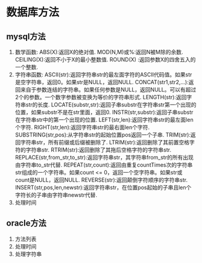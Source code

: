 # 数据库方法

## mysql方法

  1. 数学函数:
           ABS(X):返回X的绝对值.
           MOD(N,M)或%:返回N被M除的余数.
           CEILING(X):返回不小于X的最小整数值.
           ROUND(X) :返回参数X的四舍五入的一个整数.
  2. 字符串函数:
           ASCII(str):返回字符串str的最左面字符的ASCII代码值。如果str是空字符串，返回0。如果str是NULL，返回NULL.
           CONCAT(str1,str2,...):返回来自于参数连结的字符串。如果任何参数是NULL，返回NULL。可以有超过2个的参数。一个数字参数被变换为等价的字符串形式.
           LENGTH(str):返回字符串str的长度.
           LOCATE(substr,str):返回子串substr在字符串str第一个出现的位置，如果substr不是在str里面，返回0.
           INSTR(str,substr):返回子串substr在字符串str中的第一个出现的位置.
           LEFT(str,len):返回字符串str的最左面len个字符.
           RIGHT(str,len):返回字符串str的最右面len个字符.
           SUBSTRING(str,pos):从字符串str的起始位置pos返回一个子串.
           TRIM(str):返回字符串str，所有前缀或后缀被删除了.
           LTRIM(str):返回删除了其前置空格字符的字符串str.
           RTRIM(str):返回删除了其拖后空格字符的字符串str.
           REPLACE(str,from_str,to_str):返回字符串str，其字符串from_str的所有出现由字符串to_str代替.
           REPEAT(str,count):返回由重复countTimes次的字符串str组成的一个字符串。如果count <= 0，返回一个空字符串。如果str或count是NULL，返回NULL.
           REVERSE(str):返回颠倒字符顺序的字符串str.
           INSERT(str,pos,len,newstr):返回字符串str，在位置pos起始的子串且len个字符长的子串由字符串newstr代替.
  3. 处理时间

## oracle方法
  1. 方法列表
  2. 处理时间
  3. 处理字符串
